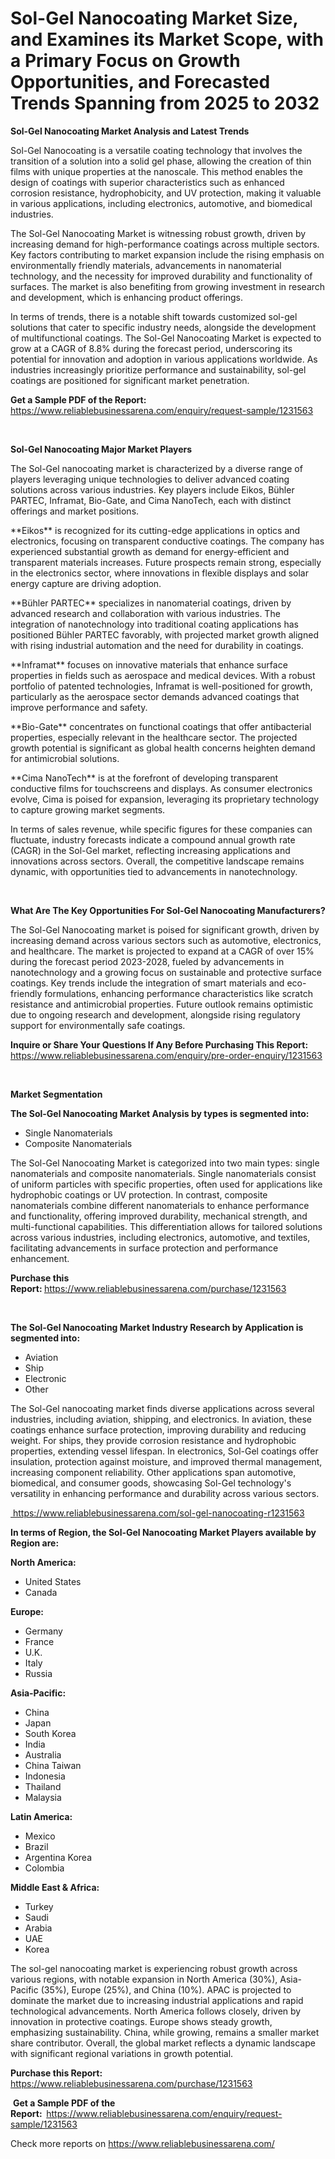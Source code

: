 <p><h1>Sol-Gel Nanocoating Market Size, and Examines its Market Scope, with a Primary Focus on Growth Opportunities, and Forecasted Trends Spanning from 2025 to 2032</h1></p><p><strong>Sol-Gel Nanocoating Market Analysis and Latest Trends</strong></p>
<p><p>Sol-Gel Nanocoating is a versatile coating technology that involves the transition of a solution into a solid gel phase, allowing the creation of thin films with unique properties at the nanoscale. This method enables the design of coatings with superior characteristics such as enhanced corrosion resistance, hydrophobicity, and UV protection, making it valuable in various applications, including electronics, automotive, and biomedical industries.</p><p>The Sol-Gel Nanocoating Market is witnessing robust growth, driven by increasing demand for high-performance coatings across multiple sectors. Key factors contributing to market expansion include the rising emphasis on environmentally friendly materials, advancements in nanomaterial technology, and the necessity for improved durability and functionality of surfaces. The market is also benefiting from growing investment in research and development, which is enhancing product offerings.</p><p>In terms of trends, there is a notable shift towards customized sol-gel solutions that cater to specific industry needs, alongside the development of multifunctional coatings. The Sol-Gel Nanocoating Market is expected to grow at a CAGR of 8.8% during the forecast period, underscoring its potential for innovation and adoption in various applications worldwide. As industries increasingly prioritize performance and sustainability, sol-gel coatings are positioned for significant market penetration.</p></p>
<p><strong>Get a Sample PDF of the Report:&nbsp;</strong> <a href="https://www.reliablebusinessarena.com/enquiry/request-sample/1231563?utm_campaign=2209&utm_medium=2&utm_source=Github&utm_content=ia&utm_term=03042025&utm_id=sol-gel-nanocoating">https://www.reliablebusinessarena.com/enquiry/request-sample/1231563</a></p>
<p>&nbsp;</p>
<p><strong>Sol-Gel Nanocoating Major Market Players</strong></p>
<p><p>The Sol-Gel nanocoating market is characterized by a diverse range of players leveraging unique technologies to deliver advanced coating solutions across various industries. Key players include Eikos, Bühler PARTEC, Inframat, Bio-Gate, and Cima NanoTech, each with distinct offerings and market positions.</p><p>**Eikos** is recognized for its cutting-edge applications in optics and electronics, focusing on transparent conductive coatings. The company has experienced substantial growth as demand for energy-efficient and transparent materials increases. Future prospects remain strong, especially in the electronics sector, where innovations in flexible displays and solar energy capture are driving adoption.</p><p>**Bühler PARTEC** specializes in nanomaterial coatings, driven by advanced research and collaboration with various industries. The integration of nanotechnology into traditional coating applications has positioned Bühler PARTEC favorably, with projected market growth aligned with rising industrial automation and the need for durability in coatings.</p><p>**Inframat** focuses on innovative materials that enhance surface properties in fields such as aerospace and medical devices. With a robust portfolio of patented technologies, Inframat is well-positioned for growth, particularly as the aerospace sector demands advanced coatings that improve performance and safety.</p><p>**Bio-Gate** concentrates on functional coatings that offer antibacterial properties, especially relevant in the healthcare sector. The projected growth potential is significant as global health concerns heighten demand for antimicrobial solutions.</p><p>**Cima NanoTech** is at the forefront of developing transparent conductive films for touchscreens and displays. As consumer electronics evolve, Cima is poised for expansion, leveraging its proprietary technology to capture growing market segments.</p><p>In terms of sales revenue, while specific figures for these companies can fluctuate, industry forecasts indicate a compound annual growth rate (CAGR) in the Sol-Gel market, reflecting increasing applications and innovations across sectors. Overall, the competitive landscape remains dynamic, with opportunities tied to advancements in nanotechnology.</p></p>
<p>&nbsp;</p>
<p><strong>What Are The Key Opportunities For Sol-Gel Nanocoating Manufacturers?</strong></p>
<p><p>The Sol-Gel Nanocoating market is poised for significant growth, driven by increasing demand across various sectors such as automotive, electronics, and healthcare. The market is projected to expand at a CAGR of over 15% during the forecast period 2023-2028, fueled by advancements in nanotechnology and a growing focus on sustainable and protective surface coatings. Key trends include the integration of smart materials and eco-friendly formulations, enhancing performance characteristics like scratch resistance and antimicrobial properties. Future outlook remains optimistic due to ongoing research and development, alongside rising regulatory support for environmentally safe coatings.</p></p>
<p><strong>Inquire or Share Your Questions If Any Before Purchasing This Report:</strong> <a href="https://www.reliablebusinessarena.com/enquiry/pre-order-enquiry/1231563?utm_campaign=2209&utm_medium=2&utm_source=Github&utm_content=ia&utm_term=03042025&utm_id=sol-gel-nanocoating">https://www.reliablebusinessarena.com/enquiry/pre-order-enquiry/1231563</a></p>
<p>&nbsp;</p>
<p><strong>Market Segmentation</strong></p>
<p><strong>The Sol-Gel Nanocoating Market Analysis by types is segmented into:</strong></p>
<p><ul><li>Single Nanomaterials</li><li>Composite Nanomaterials</li></ul></p>
<p><p>The Sol-Gel Nanocoating Market is categorized into two main types: single nanomaterials and composite nanomaterials. Single nanomaterials consist of uniform particles with specific properties, often used for applications like hydrophobic coatings or UV protection. In contrast, composite nanomaterials combine different nanomaterials to enhance performance and functionality, offering improved durability, mechanical strength, and multi-functional capabilities. This differentiation allows for tailored solutions across various industries, including electronics, automotive, and textiles, facilitating advancements in surface protection and performance enhancement.</p></p>
<p><strong>Purchase this Report:&nbsp;</strong><a href="https://www.reliablebusinessarena.com/purchase/1231563?utm_campaign=2209&utm_medium=2&utm_source=Github&utm_content=ia&utm_term=03042025&utm_id=sol-gel-nanocoating">https://www.reliablebusinessarena.com/purchase/1231563</a></p>
<p>&nbsp;</p>
<p><strong>The Sol-Gel Nanocoating Market Industry Research by Application is segmented into:</strong></p>
<p><ul><li>Aviation</li><li>Ship</li><li>Electronic</li><li>Other</li></ul></p>
<p><p>The Sol-Gel nanocoating market finds diverse applications across several industries, including aviation, shipping, and electronics. In aviation, these coatings enhance surface protection, improving durability and reducing weight. For ships, they provide corrosion resistance and hydrophobic properties, extending vessel lifespan. In electronics, Sol-Gel coatings offer insulation, protection against moisture, and improved thermal management, increasing component reliability. Other applications span automotive, biomedical, and consumer goods, showcasing Sol-Gel technology's versatility in enhancing performance and durability across various sectors.</p></p>
<p><a href="https://www.reliablebusinessarena.com/sol-gel-nanocoating-r1231563?utm_campaign=2209&utm_medium=2&utm_source=Github&utm_content=ia&utm_term=03042025&utm_id=sol-gel-nanocoating">&nbsp;https://www.reliablebusinessarena.com/sol-gel-nanocoating-r1231563</a></p>
<p><strong>In terms of Region, the Sol-Gel Nanocoating Market Players available by Region are:</strong></p>
<p>
    <p> <strong> North America: </strong>
        <ul>
            <li>United States</li>
            <li>Canada</li>
        </ul>
        </p> 
    <p> <strong> Europe: </strong>
        <ul>
            <li>Germany</li>
            <li>France</li>
            <li>U.K.</li>
            <li>Italy</li>
            <li>Russia</li>
        </ul>
        </p> 
    <p> <strong> Asia-Pacific: </strong>
        <ul>
            <li>China</li>
            <li>Japan</li>
            <li>South Korea</li>
            <li>India</li>
            <li>Australia</li>
            <li>China Taiwan</li>
            <li>Indonesia</li>
            <li>Thailand</li>
            <li>Malaysia</li>
        </ul>
        </p> 
    <p> <strong> Latin America: </strong>
        <ul>
            <li>Mexico</li>
            <li>Brazil</li>
            <li>Argentina Korea</li>
            <li>Colombia</li>
        </ul>
        </p> 
    <p> <strong> Middle East & Africa: </strong>
        <ul>
            <li>Turkey</li>
            <li>Saudi</li>
            <li>Arabia</li>
            <li>UAE</li>
            <li>Korea</li>
        </ul>
    </p>
    </p>
<p><p>The sol-gel nanocoating market is experiencing robust growth across various regions, with notable expansion in North America (30%), Asia-Pacific (35%), Europe (25%), and China (10%). APAC is projected to dominate the market due to increasing industrial applications and rapid technological advancements. North America follows closely, driven by innovation in protective coatings. Europe shows steady growth, emphasizing sustainability. China, while growing, remains a smaller market share contributor. Overall, the global market reflects a dynamic landscape with significant regional variations in growth potential.</p></p>
<p><strong>Purchase this Report: </strong><a href="https://www.reliablebusinessarena.com/purchase/1231563?utm_campaign=2209&utm_medium=2&utm_source=Github&utm_content=ia&utm_term=03042025&utm_id=sol-gel-nanocoating">https://www.reliablebusinessarena.com/purchase/1231563</a></p>
<p>&nbsp;<strong>Get a Sample PDF of the Report:&nbsp;&nbsp;</strong><a href="https://www.reliablebusinessarena.com/enquiry/request-sample/1231563?utm_campaign=2209&utm_medium=2&utm_source=Github&utm_content=ia&utm_term=03042025&utm_id=sol-gel-nanocoating">https://www.reliablebusinessarena.com/enquiry/request-sample/1231563</a></p>
<p><strong></strong></p>
<p>Check more reports on <a href="https://www.reliablebusinessarena.com/?utm_campaign=2209&utm_medium=2&utm_source=Github&utm_content=ia&utm_term=03042025&utm_id=sol-gel-nanocoating">https://www.reliablebusinessarena.com/</a></p>